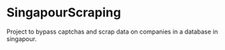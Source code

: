 # SingapourScraping

Project to bypass captchas and scrap data on companies in a database in singapour.
